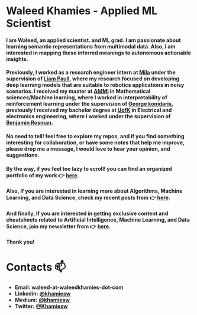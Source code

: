 # Waleed Khamies - Applied ML Scientist

#### I am **Waleed**,  an applied scientist. and ML grad. I am passionate about learning semantic representations from multimodal data. Also, I am interested in mapping these inferred meanings to autonomous actionable insights. 

#### Previously, I worked as a research engineer intern at [Mila](https://mila.quebec/) under the supervision of [Liam Paull](https://liampaull.ca/), where my research focused on developing deep learning models that are suitable to robotics applications in noisy scenarios. I received my master at [AMMI](https://aimsammi.org/) in Mathematical sciences/Machine learning, where I worked in interpretability of reinforcement learning under the supervision of [George konidaris](http://cs.brown.edu/people/gdk/), previously I received my bachelor degree at [UofK](https://www.uofk.edu/en) in Electrical and electronics engineering, where I worked under the supervision of [Benjamin Rosman](https://www.benjaminrosman.com/).

#### No need to tell! feel free to explore my repos, and if you find something interesting for collaboration, or have some notes that help me improve, please drop me a message, I would love to hear your opinion, and suggestions.

#### By the way, if you feel too lazy to scroll! you can find an organized portfolio of my work 👉 [here](https://waleed.khamies.ca/projects/).


#### Also, If you are interested in learning more about Algorithms, Machine Learning, and Data Science, check my recent posts from 👉 [here](https://khamiesw.substack.com).

#### And finally, If you are interested in getting exclusive content and cheatsheets related to Artificial Intelligence, Machine Learning, and Data Science, join my newsletter from 👉 [here](https://newsletter.waleedkhamies.com/).
<!-- #### **News** :loudspeaker:: **I am open to the job market, feel free to drop me a message if you have something interesting!**
 -->


#### Thank you!



# Contacts :mailbox:

- **Email: waleed-at-waleedkhamies-dot-com** 
- **Linkedin:**  [**@khamiesw**](https://www.linkedin.com/in/khamiesw/)
- **Medium:** [**@khamiesw**](https://medium.com/@khamiesw)
- **Twitter:** [**@Khamiesw**](https://twitter.com/khamiesw)
